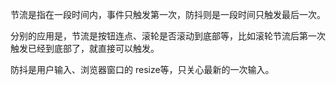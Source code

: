 节流是指在一段时间内，事件只触发第一次，防抖则是一段时间只触发最后一次。

分别的应用是，节流是按钮连点、滚轮是否滚动到底部等，比如滚轮节流后第一次触发已经到底部了，就直接可以触发。

防抖是用户输入、浏览器窗口的 resize等，只关心最新的一次输入。